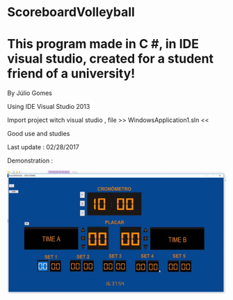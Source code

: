 # ScoreboardVolleyball
# This program made in C #, in IDE visual studio, created for a student friend of a university!

By Júlio Gomes 

Using IDE Visual Studio 2013 

Import project witch visual studio , file >> WindowsApplication1.sln <<

Good use and studies

Last update : 02/28/2017

Demonstration :

![Demonstration](https://github.com/juliogomes0/ScoreboardVolleyball/blob/master/demons.gif)


